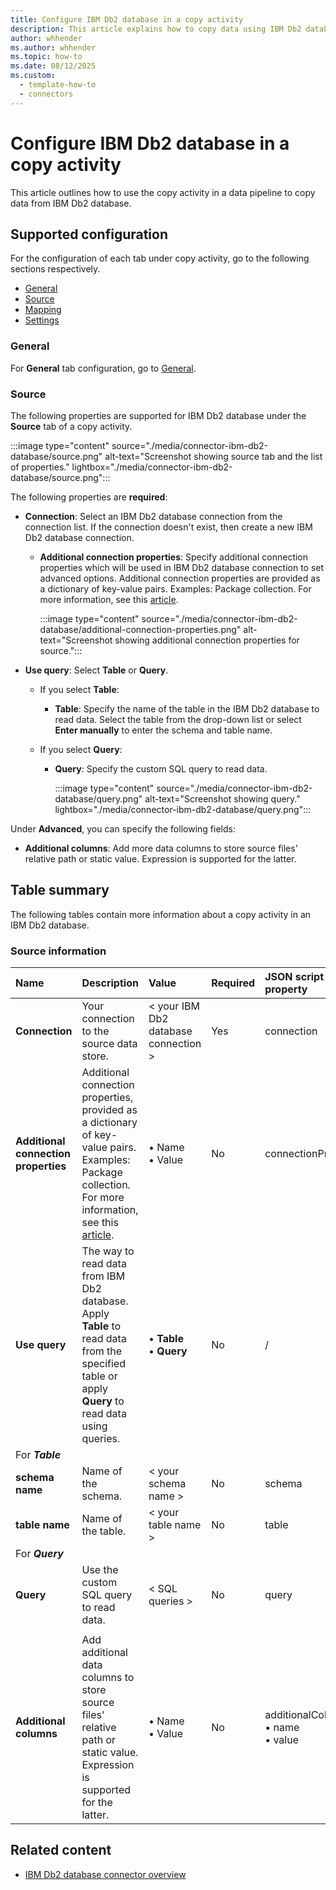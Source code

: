 ```yaml
---
title: Configure IBM Db2 database in a copy activity
description: This article explains how to copy data using IBM Db2 database.
author: whhender
ms.author: whhender
ms.topic: how-to
ms.date: 08/12/2025
ms.custom:
  - template-how-to
  - connectors
---
```


# Configure IBM Db2 database in a copy activity

This article outlines how to use the copy activity in a data pipeline to copy data from IBM Db2 database.

## Supported configuration

For the configuration of each tab under copy activity, go to the following sections respectively.

- [General](#general)  
- [Source](#source)
- [Mapping](#mapping)
- [Settings](#settings)

### General

For **General** tab configuration, go to [General](activity-overview.md#general-settings).

### Source

The following properties are supported for IBM Db2 database under the **Source** tab of a copy activity.

:::image type="content" source="./media/connector-ibm-db2-database/source.png" alt-text="Screenshot showing source tab and the list of properties." lightbox="./media/connector-ibm-db2-database/source.png":::

The following properties are **required**:

- **Connection**: Select an IBM Db2 database connection from the connection list. If the connection doesn't exist, then create a new IBM Db2 database connection.
    - **Additional connection properties**: Specify additional connection properties which will be used in IBM Db2 database connection to set advanced options. Additional connection properties are provided as a dictionary of key-value pairs. Examples: Package collection. For more information, see this [article](https://www.ibm.com/docs/en/db2-for-zos/12.0.0?topic=plan-specifying-package-collection).

      :::image type="content" source="./media/connector-ibm-db2-database/additional-connection-properties.png" alt-text="Screenshot showing additional connection properties for source.":::

- **Use query**: Select **Table** or **Query**.

  - If you select **Table**:

    - **Table**: Specify the name of the table in the IBM Db2 database to read data. Select the table from the drop-down list or select **Enter manually** to enter the schema and table name.

  - If you select **Query**:

    - **Query**: Specify the custom SQL query to read data.

      :::image type="content" source="./media/connector-ibm-db2-database/query.png" alt-text="Screenshot showing query." lightbox="./media/connector-ibm-db2-database/query.png":::

Under **Advanced**, you can specify the following fields:

- **Additional columns**: Add more data columns to store source files' relative path or static value. Expression is supported for the latter.

## Table summary

The following tables contain more information about a copy activity in an IBM Db2 database.

### Source information

|Name |Description |Value|Required |JSON script property |
|:---|:---|:---|:---|:---|
|**Connection** |Your connection to the source data store.|< your IBM Db2 database connection >|Yes|connection|
|**Additional connection properties** |Additional connection properties, provided as a dictionary of key-value pairs. Examples: Package collection. For more information, see this [article](https://www.ibm.com/docs/en/db2-for-zos/12.0.0?topic=plan-specifying-package-collection).|• Name<br>• Value|No |connectionProperties|
|**Use query** |The way to read data from IBM Db2 database. Apply **Table** to read data from the specified table or apply **Query** to read data using queries.| • **Table**<br>  • **Query** |No| / |
| For ***Table*** | | | | |
|**schema name** |Name of the schema.|< your schema name >| No |schema|
|**table name** |Name of the table.|< your table name >| No |table|
| For ***Query*** | | | | |
| **Query** | Use the custom SQL query to read data. | < SQL queries > | No | query |
| | | | | |
| **Additional columns** | Add additional data columns to store source files' relative path or static value. Expression is supported for the latter. |• Name <br>• Value | No | additionalColumns:<br> • name<br>• value|

## Related content

- [IBM Db2 database connector overview](connector-ibm-db2-database-overview.md)
